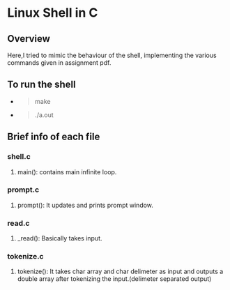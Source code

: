 # Linux Shell in C
## Overview
Here,I tried to mimic the behaviour of the shell, implementing the various commands given in assignment pdf.

## To run the shell
- > make
- > ./a.out 

## Brief info of each file

### shell.c
1. main(): contains main infinite loop.

### prompt.c
1. prompt(): It updates and prints prompt window. 

### read.c
1. _read(): Basically takes input.

### tokenize.c
1. tokenize(): It takes char array and char delimeter as input and outputs a double array after tokenizing the input.(delimeter separated output)

### 